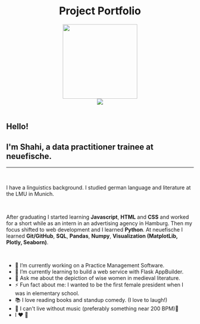 
# <div align="center"> Project Portfolio </div>

<div id="header" align="center">
  <img src= 'https://media.giphy.com/media/LMcB8XospGZO8UQq87/giphy.gif' width=200>
</div>


<div align="center">
  <a href="mailto:shahiw@posto.de?subject=Hello%20from%20github">
    <img src="https://img.shields.io/badge/-Posteo-brightgreen?style=flat-square&logo=Posteo&logoColor=white"/>
  </a>
</div>

<br>

## Hello! 
## I'm Shahi, a data practitioner trainee at neuefische. 
---
<br>

I have a linguistics background. 
I studied german language and literature at the LMU in Munich. 

<br>

After graduating I started learning __Javascript__, __HTML__ and __CSS__ and worked for a short while as an intern in an advertising agency in Hamburg. Then my focus shifted to web development and I learned __Python__. At neuefische I learned __Git/GitHub__, __SQL__, __Pandas__, __Numpy__, __Visualization (MatplotLib, Plotly, Seaborn)__. 

<br>

- 🔭 I’m currently working on a Practice Management Software.
- 🌱 I’m currently learning to build a web service with Flask AppBuilder.
- 💬 Ask me about the depiction of wise women in medieval literature.
- ⚡ Fun fact about me: I wanted to be the first female president when I was in elementary school. 
- 📚 I love reading books and standup comedy. (I love to laugh!)
- 🎵 I can't live without music (preferably something near 200 BPM)🤘
- I ❤️ 🐧









